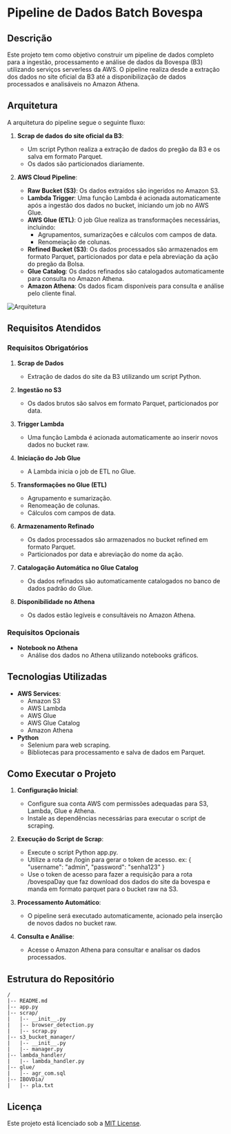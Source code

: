 # Pipeline de Dados Batch Bovespa

## Descrição
Este projeto tem como objetivo construir um pipeline de dados completo para a ingestão, processamento e análise de dados da Bovespa (B3) utilizando serviços serverless da AWS. O pipeline realiza desde a extração dos dados no site oficial da B3 até a disponibilização de dados processados e analisáveis no Amazon Athena.

## Arquitetura
A arquitetura do pipeline segue o seguinte fluxo:

1. **Scrap de dados do site oficial da B3**:
   - Um script Python realiza a extração de dados do pregão da B3 e os salva em formato Parquet.
   - Os dados são particionados diariamente.

2. **AWS Cloud Pipeline**:
   - **Raw Bucket (S3)**: Os dados extraídos são ingeridos no Amazon S3.
   - **Lambda Trigger**: Uma função Lambda é acionada automaticamente após a ingestão dos dados no bucket, iniciando um job no AWS Glue.
   - **AWS Glue (ETL)**: O job Glue realiza as transformações necessárias, incluindo:
     - Agrupamentos, sumarizações e cálculos com campos de data.
     - Renomeiação de colunas.
   - **Refined Bucket (S3)**: Os dados processados são armazenados em formato Parquet, particionados por data e pela abreviação da ação do pregão da Bolsa.
   - **Glue Catalog**: Os dados refinados são catalogados automaticamente para consulta no Amazon Athena.
   - **Amazon Athena**: Os dados ficam disponíveis para consulta e análise pelo cliente final.

![Arquitetura](https://github.com/user-attachments/assets/9f71013d-8e1f-45c6-a737-37dd82c9b005)


## Requisitos Atendidos

### Requisitos Obrigatórios

1. **Scrap de Dados**
   - Extração de dados do site da B3 utilizando um script Python.

2. **Ingestão no S3**
   - Os dados brutos são salvos em formato Parquet, particionados por data.

3. **Trigger Lambda**
   - Uma função Lambda é acionada automaticamente ao inserir novos dados no bucket raw.

4. **Iniciação do Job Glue**
   - A Lambda inicia o job de ETL no Glue.

5. **Transformações no Glue (ETL)**
   - Agrupamento e sumarização.
   - Renomeação de colunas.
   - Cálculos com campos de data.

6. **Armazenamento Refinado**
   - Os dados processados são armazenados no bucket refined em formato Parquet.
   - Particionados por data e abreviação do nome da ação.

7. **Catalogação Automática no Glue Catalog**
   - Os dados refinados são automaticamente catalogados no banco de dados padrão do Glue.

8. **Disponibilidade no Athena**
   - Os dados estão legíveis e consultáveis no Amazon Athena.

### Requisitos Opcionais

- **Notebook no Athena**
  - Análise dos dados no Athena utilizando notebooks gráficos.

## Tecnologias Utilizadas

- **AWS Services**:
  - Amazon S3
  - AWS Lambda
  - AWS Glue
  - AWS Glue Catalog
  - Amazon Athena
- **Python**
  - Selenium para web scraping.
  - Bibliotecas para processamento e salva de dados em Parquet.

## Como Executar o Projeto

1. **Configuração Inicial**:
   - Configure sua conta AWS com permissões adequadas para S3, Lambda, Glue e Athena.
   - Instale as dependências necessárias para executar o script de scraping.

2. **Execução do Script de Scrap**:
   - Execute o script Python app.py.
   - Utilize a rota de /login para gerar o token de acesso.
     ex:
         {
             "username": "admin",
             "password": "senha123"
         }
   - Use o token de acesso para fazer a requisição para a rota /bovespaDay que faz download dos dados do site da bovespa e manda em formato parquet para o bucket raw na S3.

3. **Processamento Automático**:
   - O pipeline será executado automaticamente, acionado pela inserção de novos dados no bucket raw.

4. **Consulta e Análise**:
   - Acesse o Amazon Athena para consultar e analisar os dados processados.

## Estrutura do Repositório

```
/
|-- README.md
|-- app.py
|-- scrap/
|   |-- __init__.py
|   |-- browser_detection.py 
|   |-- scrap.py
|-- s3_bucket_manager/
|   |-- __init__.py
|   |-- manager.py
|-- lambda_handler/
|   |-- lambda_handler.py
|-- glue/
|   |-- agr_com.sql
|-- IBOVDia/
|   |-- pla.txt
```

## Licença

Este projeto está licenciado sob a [MIT License](LICENSE).
